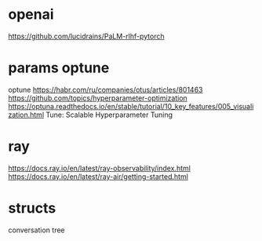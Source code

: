 # openai
https://github.com/lucidrains/PaLM-rlhf-pytorch

# params optune
optune
https://habr.com/ru/companies/otus/articles/801463
https://github.com/topics/hyperparameter-optimization
https://optuna.readthedocs.io/en/stable/tutorial/10_key_features/005_visualization.html
Tune: Scalable Hyperparameter Tuning
# ray
https://docs.ray.io/en/latest/ray-observability/index.html
https://docs.ray.io/en/latest/ray-air/getting-started.html
# structs
conversation tree